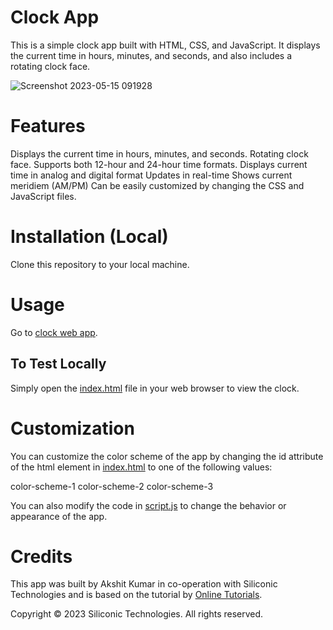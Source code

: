 # Clock App
This is a simple clock app built with HTML, CSS, and JavaScript. It displays the current time in hours, minutes, and seconds, and also includes a rotating clock face.

![Screenshot 2023-05-15 091928](https://github.com/Akki1725/Clock/assets/68149441/8a14ed99-9d11-471f-92c0-45f0add1b8b8)

# Features
Displays the current time in hours, minutes, and seconds.
Rotating clock face.
Supports both 12-hour and 24-hour time formats.
Displays current time in analog and digital format
Updates in real-time
Shows current meridiem (AM/PM)
Can be easily customized by changing the CSS and JavaScript files.

# Installation (Local)
Clone this repository to your local machine.

# Usage
Go to [clock web app](link).

## To Test Locally
Simply open the [index.html](index.html) file in your web browser to view the clock.

# Customization
You can customize the color scheme of the app by changing the id attribute of the html element in [index.html](index.html) to one of the following values:

color-scheme-1
color-scheme-2
color-scheme-3

You can also modify the code in [script.js](script.js) to change the behavior or appearance of the app.

# Credits
This app was built by Akshit Kumar in co-operation with Siliconic Technologies and is based on the tutorial by [Online Tutorials](https://www.youtube.com/@OnlineTutorialsYT).

Copyright © 2023 Siliconic Technologies. All rights reserved.
